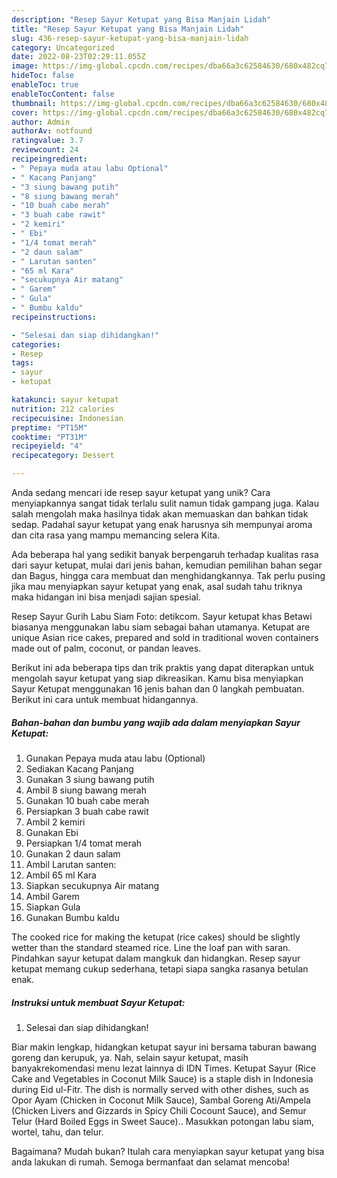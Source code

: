 ```yaml
---
description: "Resep Sayur Ketupat yang Bisa Manjain Lidah"
title: "Resep Sayur Ketupat yang Bisa Manjain Lidah"
slug: 436-resep-sayur-ketupat-yang-bisa-manjain-lidah
category: Uncategorized
date: 2022-08-23T02:29:11.055Z
image: https://img-global.cpcdn.com/recipes/dba66a3c62584630/680x482cq70/sayur-ketupat-foto-resep-utama.jpg
hideToc: false
enableToc: true
enableTocContent: false
thumbnail: https://img-global.cpcdn.com/recipes/dba66a3c62584630/680x482cq70/sayur-ketupat-foto-resep-utama.jpg
cover: https://img-global.cpcdn.com/recipes/dba66a3c62584630/680x482cq70/sayur-ketupat-foto-resep-utama.jpg
author: Admin
authorAv: notfound
ratingvalue: 3.7
reviewcount: 24
recipeingredient:
- " Pepaya muda atau labu Optional"
- " Kacang Panjang"
- "3 siung bawang putih"
- "8 siung bawang merah"
- "10 buah cabe merah"
- "3 buah cabe rawit"
- "2 kemiri"
- " Ebi"
- "1/4 tomat merah"
- "2 daun salam"
- " Larutan santen"
- "65 ml Kara"
- "secukupnya Air matang"
- " Garem"
- " Gula"
- " Bumbu kaldu"
recipeinstructions:

- "Selesai dan siap dihidangkan!"
categories:
- Resep
tags:
- sayur
- ketupat

katakunci: sayur ketupat 
nutrition: 212 calories
recipecuisine: Indonesian
preptime: "PT15M"
cooktime: "PT31M"
recipeyield: "4"
recipecategory: Dessert

---
```





Anda sedang mencari ide resep sayur ketupat yang unik? Cara menyiapkannya sangat tidak terlalu sulit namun tidak gampang juga. Kalau salah mengolah maka hasilnya tidak akan memuaskan dan bahkan tidak sedap. Padahal sayur ketupat yang enak harusnya sih mempunyai aroma dan cita rasa yang mampu memancing selera Kita.





Ada beberapa hal yang sedikit banyak berpengaruh terhadap kualitas rasa dari sayur ketupat, mulai dari jenis bahan, kemudian pemilihan bahan segar dan Bagus, hingga cara membuat dan menghidangkannya. Tak perlu pusing jika mau menyiapkan sayur ketupat yang enak,      asal sudah tahu triknya maka hidangan ini bisa menjadi sajian spesial.














Resep Sayur Gurih Labu Siam Foto: detikcom. Sayur ketupat khas Betawi biasanya menggunakan labu siam sebagai bahan utamanya. Ketupat are unique Asian rice cakes, prepared and sold in traditional woven containers made out of palm, coconut, or pandan leaves.






Berikut ini ada beberapa tips dan trik praktis yang dapat diterapkan untuk mengolah sayur ketupat yang siap dikreasikan. Kamu bisa menyiapkan Sayur Ketupat menggunakan 16 jenis bahan dan 0 langkah pembuatan. Berikut ini cara untuk membuat hidangannya.

<!--inarticleads1-->

##### Bahan-bahan dan bumbu yang wajib ada dalam menyiapkan Sayur Ketupat:

1. Gunakan  Pepaya muda atau labu (Optional)
1. Sediakan  Kacang Panjang
1. Gunakan 3 siung bawang putih
1. Ambil 8 siung bawang merah
1. Gunakan 10 buah cabe merah
1. Persiapkan 3 buah cabe rawit
1. Ambil 2 kemiri
1. Gunakan  Ebi
1. Persiapkan 1/4 tomat merah
1. Gunakan 2 daun salam
1. Ambil  Larutan santen:
1. Ambil 65 ml Kara
1. Siapkan secukupnya Air matang
1. Ambil  Garem
1. Siapkan  Gula
1. Gunakan  Bumbu kaldu


The cooked rice for making the ketupat (rice cakes) should be slightly wetter than the standard steamed rice. Line the loaf pan with saran. Pindahkan sayur ketupat dalam mangkuk dan hidangkan. Resep sayur ketupat memang cukup sederhana, tetapi siapa sangka rasanya betulan enak. 

<!--inarticleads2-->

##### Instruksi untuk membuat Sayur Ketupat:


1. Selesai dan siap dihidangkan!

Biar makin lengkap, hidangkan ketupat sayur ini bersama taburan bawang goreng dan kerupuk, ya. Nah, selain sayur ketupat, masih banyakrekomendasi menu lezat lainnya di IDN Times. Ketupat Sayur (Rice Cake and Vegetables in Coconut Milk Sauce) is a staple dish in Indonesia during Eid ul-Fitr. The dish is normally served with other dishes, such as Opor Ayam (Chicken in Coconut Milk Sauce), Sambal Goreng Ati/Ampela (Chicken Livers and Gizzards in Spicy Chili Cocount Sauce), and Semur Telur (Hard Boiled Eggs in Sweet Sauce).. Masukkan potongan labu siam, wortel, tahu, dan telur. 

Bagaimana? Mudah bukan? Itulah cara menyiapkan sayur ketupat yang bisa anda lakukan di rumah. Semoga bermanfaat dan selamat mencoba!
